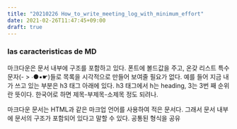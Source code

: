 ```yaml
---
title: "20210226 How_to_write_meeting_log_with_minimum_effort"
date: 2021-02-26T11:47:45+09:00
draft: true
---
```


### las caracteristicas de MD

마크다운은 문서 내부에 구조를 포함하고 있다.
폰트에 볼드값을 주고, 온갖 리스트 특수문자(- > ∙●▪︎☛)들로 목록을 시각적으로 만들어 보여줄 필요가 없다.
예를 들어 지금 내가 쓰고 있는 부분은 h3 태그 아래에 있다.
h3 태그에서 h는 heading, 3는 3번 째 순위란 뜻이다.
한국어로 하면 제목-부제목-소제목 정도 되려나.

마크다운 문서는 HTML과 같은 마크업 언어를 사용하여 적은 문서다.
그래서 문서 내부에 문서의 구조가 포함되어 있다고 말할 수 있다. 
공통된 형식을 공유
